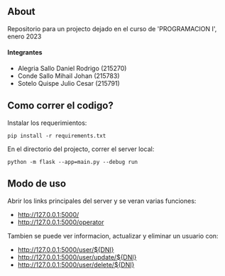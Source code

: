 ## About

Repositorio para un projecto dejado en el curso de 'PROGRAMACION I', enero 2023

#### Integrantes
- Alegria Sallo Daniel Rodrigo  (215270)
- Conde Sallo Mihail Johan      (215783)
- Sotelo Quispe Julio Cesar     (215791)

## Como correr el codigo?

Instalar los requerimientos:

    pip install -r requirements.txt

En el directorio del projecto, correr el server local:

    python -m flask --app=main.py --debug run


## Modo de uso
Abrir los links principales del server y se veran varias funciones:

- http://127.0.0.1:5000/
- http://127.0.0.1:5000/operator


Tambien se puede ver informacion, actualizar y eliminar un usuario con:

- http://127.0.0.1:5000/user/${DNI}
- http://127.0.0.1:5000/user/update/${DNI}
- http://127.0.0.1:5000/user/delete/${DNI}
